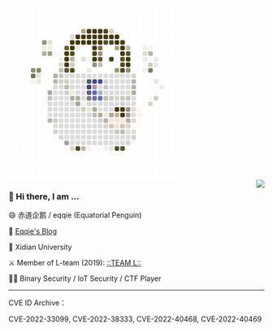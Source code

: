 <div class="shadow-wrap" style="height: 341px; width: 341px;">
<div id="shadow-image" style="width: 9px; height: 9px; box-shadow: rgb(255, 255, 255) 0px 0px 0px 11px inset, rgb(255, 255, 255) 11px 0px, rgb(255, 255, 255) 22px 0px, rgb(255, 255, 255) 33px 0px, rgb(255, 255, 255) 44px 0px, rgb(255, 255, 255) 55px 0px, rgb(255, 255, 255) 66px 0px, rgb(255, 255, 255) 77px 0px, rgb(255, 255, 255) 88px 0px, rgb(255, 255, 255) 99px 0px, rgb(255, 255, 255) 110px 0px, rgb(255, 255, 255) 121px 0px, rgb(255, 255, 255) 132px 0px, rgb(255, 255, 255) 143px 0px, rgb(255, 255, 255) 154px 0px, rgb(255, 255, 255) 165px 0px, rgb(255, 255, 255) 176px 0px, rgb(255, 255, 255) 187px 0px, rgb(255, 255, 255) 198px 0px, rgb(255, 255, 255) 209px 0px, rgb(255, 255, 255) 220px 0px, rgb(255, 255, 255) 231px 0px, rgb(255, 255, 255) 242px 0px, rgb(255, 255, 255) 253px 0px, rgb(255, 255, 255) 264px 0px, rgb(255, 255, 255) 275px 0px, rgb(255, 255, 255) 286px 0px, rgb(255, 255, 255) 297px 0px, rgb(255, 255, 255) 308px 0px, rgb(255, 255, 255) 319px 0px, rgb(255, 255, 255) 330px 0px, rgb(255, 255, 255) 0px 11px, rgb(255, 255, 255) 11px 11px, rgb(255, 255, 255) 22px 11px, rgb(255, 255, 255) 33px 11px, rgb(255, 255, 255) 44px 11px, rgb(255, 255, 255) 55px 11px, rgb(255, 255, 255) 66px 11px, rgb(255, 255, 255) 77px 11px, rgb(255, 255, 255) 88px 11px, rgb(255, 255, 255) 99px 11px, rgb(255, 255, 255) 110px 11px, rgb(255, 255, 255) 121px 11px, rgb(255, 255, 255) 132px 11px, rgb(255, 255, 255) 143px 11px, rgb(255, 255, 255) 154px 11px, rgb(255, 255, 255) 165px 11px, rgb(255, 255, 255) 176px 11px, rgb(255, 255, 255) 187px 11px, rgb(255, 255, 255) 198px 11px, rgb(255, 255, 255) 209px 11px, rgb(255, 255, 255) 220px 11px, rgb(255, 255, 255) 231px 11px, rgb(255, 255, 255) 242px 11px, rgb(255, 255, 255) 253px 11px, rgb(255, 255, 255) 264px 11px, rgb(255, 255, 255) 275px 11px, rgb(255, 255, 255) 286px 11px, rgb(255, 255, 255) 297px 11px, rgb(255, 255, 255) 308px 11px, rgb(255, 255, 255) 319px 11px, rgb(255, 255, 255) 330px 11px, rgb(255, 255, 255) 0px 22px, rgb(255, 255, 255) 11px 22px, rgb(255, 255, 255) 22px 22px, rgb(255, 255, 255) 33px 22px, rgb(255, 255, 255) 44px 22px, rgb(255, 255, 255) 55px 22px, rgb(255, 255, 255) 66px 22px, rgb(255, 255, 255) 77px 22px, rgb(255, 255, 255) 88px 22px, rgb(255, 255, 255) 99px 22px, rgb(255, 255, 255) 110px 22px, rgb(255, 255, 255) 121px 22px, rgb(255, 255, 255) 132px 22px, rgb(255, 255, 255) 143px 22px, rgb(255, 255, 255) 154px 22px, rgb(255, 255, 255) 165px 22px, rgb(255, 255, 255) 176px 22px, rgb(255, 255, 255) 187px 22px, rgb(255, 255, 255) 198px 22px, rgb(255, 255, 255) 209px 22px, rgb(255, 255, 255) 220px 22px, rgb(255, 255, 255) 231px 22px, rgb(255, 255, 255) 242px 22px, rgb(255, 255, 255) 253px 22px, rgb(255, 255, 255) 264px 22px, rgb(255, 255, 255) 275px 22px, rgb(255, 255, 255) 286px 22px, rgb(255, 255, 255) 297px 22px, rgb(255, 255, 255) 308px 22px, rgb(255, 255, 255) 319px 22px, rgb(255, 255, 255) 330px 22px, rgb(255, 255, 255) 0px 33px, rgb(255, 255, 255) 11px 33px, rgb(255, 255, 255) 22px 33px, rgb(255, 255, 255) 33px 33px, rgb(255, 255, 255) 44px 33px, rgb(255, 255, 255) 55px 33px, rgb(255, 255, 255) 66px 33px, rgb(255, 255, 255) 77px 33px, rgb(255, 255, 255) 88px 33px, rgb(255, 255, 255) 99px 33px, rgb(255, 255, 255) 110px 33px, rgb(255, 255, 255) 121px 33px, rgb(255, 255, 255) 132px 33px, rgb(255, 255, 255) 143px 33px, rgb(254, 254, 251) 154px 33px, rgb(253, 253, 251) 165px 33px, rgb(254, 255, 251) 176px 33px, rgb(255, 255, 255) 187px 33px, rgb(255, 255, 255) 198px 33px, rgb(255, 255, 255) 209px 33px, rgb(255, 255, 255) 220px 33px, rgb(255, 255, 255) 231px 33px, rgb(255, 255, 255) 242px 33px, rgb(255, 255, 255) 253px 33px, rgb(255, 255, 255) 264px 33px, rgb(255, 255, 255) 275px 33px, rgb(255, 255, 255) 286px 33px, rgb(255, 255, 255) 297px 33px, rgb(255, 255, 255) 308px 33px, rgb(255, 255, 255) 319px 33px, rgb(255, 255, 255) 330px 33px, rgb(255, 255, 255) 0px 44px, rgb(255, 255, 255) 11px 44px, rgb(255, 255, 255) 22px 44px, rgb(255, 255, 255) 33px 44px, rgb(255, 255, 255) 44px 44px, rgb(255, 255, 255) 55px 44px, rgb(255, 255, 255) 66px 44px, rgb(255, 255, 255) 77px 44px, rgb(255, 255, 255) 88px 44px, rgb(255, 255, 255) 99px 44px, rgb(255, 255, 255) 110px 44px, rgb(250, 255, 254) 121px 44px, rgb(254, 252, 252) 132px 44px, rgb(170, 166, 137) 143px 44px, rgb(70, 60, 10) 154px 44px, rgb(67, 57, 6) 165px 44px, rgb(67, 57, 6) 176px 44px, rgb(82, 74, 32) 187px 44px, rgb(208, 209, 192) 198px 44px, rgb(254, 254, 254) 209px 44px, rgb(254, 254, 255) 220px 44px, rgb(255, 255, 255) 231px 44px, rgb(255, 255, 255) 242px 44px, rgb(255, 255, 255) 253px 44px, rgb(255, 255, 255) 264px 44px, rgb(255, 255, 255) 275px 44px, rgb(255, 255, 255) 286px 44px, rgb(255, 255, 255) 297px 44px, rgb(255, 255, 255) 308px 44px, rgb(255, 255, 255) 319px 44px, rgb(255, 255, 255) 330px 44px, rgb(255, 255, 255) 0px 55px, rgb(255, 255, 255) 11px 55px, rgb(255, 255, 255) 22px 55px, rgb(255, 255, 255) 33px 55px, rgb(255, 255, 255) 44px 55px, rgb(255, 255, 255) 55px 55px, rgb(255, 255, 254) 66px 55px, rgb(255, 255, 255) 77px 55px, rgb(255, 255, 255) 88px 55px, rgb(255, 255, 255) 99px 55px, rgb(255, 255, 254) 110px 55px, rgb(223, 223, 209) 121px 55px, rgb(70, 59, 7) 132px 55px, rgb(68, 56, 6) 143px 55px, rgb(67, 57, 6) 154px 55px, rgb(67, 57, 6) 165px 55px, rgb(67, 57, 6) 176px 55px, rgb(66, 58, 5) 187px 55px, rgb(69, 58, 15) 198px 55px, rgb(65, 54, 13) 209px 55px, rgb(251, 253, 243) 220px 55px, rgb(255, 255, 255) 231px 55px, rgb(255, 255, 255) 242px 55px, rgb(255, 255, 255) 253px 55px, rgb(255, 255, 255) 264px 55px, rgb(255, 255, 255) 275px 55px, rgb(255, 255, 255) 286px 55px, rgb(255, 255, 255) 297px 55px, rgb(255, 255, 255) 308px 55px, rgb(255, 255, 255) 319px 55px, rgb(255, 255, 255) 330px 55px, rgb(255, 255, 255) 0px 66px, rgb(255, 255, 255) 11px 66px, rgb(255, 255, 255) 22px 66px, rgb(255, 255, 255) 33px 66px, rgb(255, 255, 255) 44px 66px, rgb(255, 255, 255) 55px 66px, rgb(148, 149, 126) 66px 66px, rgb(222, 224, 214) 77px 66px, rgb(255, 255, 254) 88px 66px, rgb(255, 255, 255) 99px 66px, rgb(248, 246, 244) 110px 66px, rgb(67, 57, 5) 121px 66px, rgb(67, 57, 9) 132px 66px, rgb(65, 59, 10) 143px 66px, rgb(63, 56, 11) 154px 66px, rgb(68, 56, 7) 165px 66px, rgb(66, 57, 6) 176px 66px, rgb(86, 79, 40) 187px 66px, rgb(77, 73, 35) 198px 66px, rgb(72, 57, 6) 209px 66px, rgb(72, 64, 24) 220px 66px, rgb(255, 255, 255) 231px 66px, rgb(255, 255, 255) 242px 66px, rgb(255, 255, 255) 253px 66px, rgb(252, 252, 252) 264px 66px, rgb(255, 255, 255) 275px 66px, rgb(255, 255, 255) 286px 66px, rgb(255, 255, 255) 297px 66px, rgb(255, 255, 255) 308px 66px, rgb(255, 255, 255) 319px 66px, rgb(255, 255, 255) 330px 66px, rgb(255, 255, 255) 0px 77px, rgb(255, 255, 255) 11px 77px, rgb(255, 255, 255) 22px 77px, rgb(255, 255, 255) 33px 77px, rgb(255, 255, 255) 44px 77px, rgb(254, 255, 255) 55px 77px, rgb(238, 237, 232) 66px 77px, rgb(241, 239, 227) 77px 77px, rgb(255, 255, 255) 88px 77px, rgb(255, 255, 255) 99px 77px, rgb(103, 97, 60) 110px 77px, rgb(63, 58, 3) 121px 77px, rgb(239, 238, 226) 132px 77px, rgb(255, 255, 255) 143px 77px, rgb(255, 254, 252) 154px 77px, rgb(67, 55, 10) 165px 77px, rgb(121, 112, 78) 176px 77px, rgb(254, 254, 254) 187px 77px, rgb(254, 255, 253) 198px 77px, rgb(167, 163, 135) 209px 77px, rgb(66, 56, 6) 220px 77px, rgb(190, 189, 174) 231px 77px, rgb(255, 254, 253) 242px 77px, rgb(253, 253, 253) 253px 77px, rgb(244, 241, 223) 264px 77px, rgb(244, 245, 239) 275px 77px, rgb(255, 255, 255) 286px 77px, rgb(255, 255, 255) 297px 77px, rgb(255, 255, 255) 308px 77px, rgb(255, 255, 255) 319px 77px, rgb(255, 255, 255) 330px 77px, rgb(255, 255, 255) 0px 88px, rgb(255, 255, 255) 11px 88px, rgb(255, 255, 255) 22px 88px, rgb(255, 255, 255) 33px 88px, rgb(255, 255, 255) 44px 88px, rgb(255, 255, 255) 55px 88px, rgb(178, 177, 150) 66px 88px, rgb(160, 159, 136) 77px 88px, rgb(248, 246, 244) 88px 88px, rgb(254, 253, 251) 99px 88px, rgb(67, 58, 7) 110px 88px, rgb(85, 80, 31) 121px 88px, rgb(254, 254, 255) 132px 88px, rgb(254, 255, 252) 143px 88px, rgb(253, 255, 253) 154px 88px, rgb(75, 66, 19) 165px 88px, rgb(150, 145, 121) 176px 88px, rgb(253, 255, 253) 187px 88px, rgb(254, 253, 249) 198px 88px, rgb(255, 254, 253) 209px 88px, rgb(66, 56, 8) 220px 88px, rgb(92, 85, 42) 231px 88px, rgb(255, 254, 255) 242px 88px, rgb(255, 255, 255) 253px 88px, rgb(223, 220, 212) 264px 88px, rgb(185, 182, 171) 275px 88px, rgb(254, 255, 253) 286px 88px, rgb(255, 255, 255) 297px 88px, rgb(255, 255, 255) 308px 88px, rgb(255, 255, 255) 319px 88px, rgb(255, 255, 255) 330px 88px, rgb(255, 255, 255) 0px 99px, rgb(255, 255, 255) 11px 99px, rgb(255, 255, 255) 22px 99px, rgb(255, 255, 255) 33px 99px, rgb(255, 255, 255) 44px 99px, rgb(255, 255, 255) 55px 99px, rgb(255, 255, 254) 66px 99px, rgb(255, 255, 254) 77px 99px, rgb(255, 255, 253) 88px 99px, rgb(242, 240, 232) 99px 99px, rgb(67, 57, 8) 110px 99px, rgb(178, 178, 153) 121px 99px, rgb(254, 252, 247) 132px 99px, rgb(223, 222, 213) 143px 99px, rgb(247, 246, 239) 154px 99px, rgb(65, 57, 7) 165px 99px, rgb(96, 86, 47) 176px 99px, rgb(254, 254, 254) 187px 99px, rgb(70, 65, 36) 198px 99px, rgb(255, 255, 255) 209px 99px, rgb(91, 83, 39) 220px 99px, rgb(65, 57, 8) 231px 99px, rgb(255, 255, 255) 242px 99px, rgb(255, 255, 255) 253px 99px, rgb(236, 237, 231) 264px 99px, rgb(248, 250, 245) 275px 99px, rgb(235, 235, 229) 286px 99px, rgb(255, 255, 255) 297px 99px, rgb(255, 255, 255) 308px 99px, rgb(255, 255, 255) 319px 99px, rgb(255, 255, 255) 330px 99px, rgb(255, 255, 255) 0px 110px, rgb(255, 255, 255) 11px 110px, rgb(255, 255, 255) 22px 110px, rgb(254, 254, 254) 33px 110px, rgb(255, 254, 253) 44px 110px, rgb(253, 253, 251) 55px 110px, rgb(255, 255, 254) 66px 110px, rgb(255, 255, 255) 77px 110px, rgb(254, 253, 255) 88px 110px, rgb(221, 220, 206) 99px 110px, rgb(66, 56, 8) 110px 110px, rgb(206, 203, 190) 121px 110px, rgb(255, 255, 250) 132px 110px, rgb(254, 254, 252) 143px 110px, rgb(251, 255, 252) 154px 110px, rgb(152, 145, 123) 165px 110px, rgb(195, 191, 175) 176px 110px, rgb(255, 255, 255) 187px 110px, rgb(255, 255, 255) 198px 110px, rgb(255, 255, 255) 209px 110px, rgb(85, 75, 28) 220px 110px, rgb(65, 60, 5) 231px 110px, rgb(255, 253, 254) 242px 110px, rgb(255, 255, 255) 253px 110px, rgb(250, 252, 250) 264px 110px, rgb(208, 205, 185) 275px 110px, rgb(232, 230, 224) 286px 110px, rgb(255, 255, 255) 297px 110px, rgb(255, 255, 255) 308px 110px, rgb(255, 255, 255) 319px 110px, rgb(255, 255, 255) 330px 110px, rgb(255, 255, 255) 0px 121px, rgb(255, 255, 255) 11px 121px, rgb(255, 255, 255) 22px 121px, rgb(252, 252, 248) 33px 121px, rgb(147, 142, 117) 44px 121px, rgb(140, 136, 108) 55px 121px, rgb(253, 253, 253) 66px 121px, rgb(255, 255, 255) 77px 121px, rgb(253, 251, 255) 88px 121px, rgb(197, 192, 177) 99px 121px, rgb(92, 84, 52) 110px 121px, rgb(77, 72, 21) 121px 121px, rgb(255, 252, 248) 132px 121px, rgb(255, 255, 255) 143px 121px, rgb(236, 235, 225) 154px 121px, rgb(254, 255, 254) 165px 121px, rgb(255, 255, 255) 176px 121px, rgb(255, 255, 255) 187px 121px, rgb(252, 254, 255) 198px 121px, rgb(159, 155, 123) 209px 121px, rgb(81, 69, 24) 220px 121px, rgb(143, 142, 117) 231px 121px, rgb(252, 254, 251) 242px 121px, rgb(255, 255, 255) 253px 121px, rgb(242, 242, 238) 264px 121px, rgb(128, 128, 104) 275px 121px, rgb(255, 254, 255) 286px 121px, rgb(255, 255, 255) 297px 121px, rgb(255, 255, 255) 308px 121px, rgb(255, 255, 255) 319px 121px, rgb(255, 255, 255) 330px 121px, rgb(255, 255, 255) 0px 132px, rgb(255, 255, 255) 11px 132px, rgb(255, 255, 255) 22px 132px, rgb(255, 255, 251) 33px 132px, rgb(119, 115, 86) 44px 132px, rgb(233, 227, 211) 55px 132px, rgb(254, 254, 254) 66px 132px, rgb(255, 255, 255) 77px 132px, rgb(181, 177, 170) 88px 132px, rgb(201, 199, 193) 99px 132px, rgb(218, 218, 217) 110px 132px, rgb(217, 220, 215) 121px 132px, rgb(219, 220, 216) 132px 132px, rgb(220, 220, 220) 143px 132px, rgb(222, 221, 212) 154px 132px, rgb(223, 224, 218) 165px 132px, rgb(223, 223, 223) 176px 132px, rgb(221, 221, 221) 187px 132px, rgb(220, 220, 220) 198px 132px, rgb(219, 221, 222) 209px 132px, rgb(220, 220, 221) 220px 132px, rgb(219, 220, 224) 231px 132px, rgb(212, 210, 203) 242px 132px, rgb(255, 255, 255) 253px 132px, rgb(255, 255, 255) 264px 132px, rgb(255, 255, 253) 275px 132px, rgb(255, 255, 254) 286px 132px, rgb(255, 255, 255) 297px 132px, rgb(255, 255, 255) 308px 132px, rgb(255, 255, 255) 319px 132px, rgb(255, 255, 255) 330px 132px, rgb(255, 255, 255) 0px 143px, rgb(255, 255, 255) 11px 143px, rgb(255, 255, 255) 22px 143px, rgb(255, 254, 254) 33px 143px, rgb(245, 243, 240) 44px 143px, rgb(234, 233, 225) 55px 143px, rgb(255, 255, 254) 66px 143px, rgb(255, 255, 253) 77px 143px, rgb(183, 184, 180) 88px 143px, rgb(210, 209, 206) 99px 143px, rgb(208, 207, 193) 110px 143px, rgb(220, 220, 220) 121px 143px, rgb(220, 220, 220) 132px 143px, rgb(220, 220, 220) 143px 143px, rgb(82, 88, 124) 154px 143px, rgb(72, 80, 131) 165px 143px, rgb(75, 79, 147) 176px 143px, rgb(209, 209, 209) 187px 143px, rgb(220, 220, 220) 198px 143px, rgb(220, 220, 220) 209px 143px, rgb(220, 220, 220) 220px 143px, rgb(220, 220, 221) 231px 143px, rgb(185, 183, 176) 242px 143px, rgb(255, 255, 255) 253px 143px, rgb(255, 255, 255) 264px 143px, rgb(252, 254, 252) 275px 143px, rgb(230, 227, 227) 286px 143px, rgb(255, 255, 254) 297px 143px, rgb(255, 255, 255) 308px 143px, rgb(255, 255, 255) 319px 143px, rgb(255, 255, 255) 330px 143px, rgb(255, 255, 255) 0px 154px, rgb(255, 255, 255) 11px 154px, rgb(255, 255, 255) 22px 154px, rgb(255, 255, 255) 33px 154px, rgb(255, 255, 255) 44px 154px, rgb(255, 255, 255) 55px 154px, rgb(255, 255, 255) 66px 154px, rgb(255, 254, 252) 77px 154px, rgb(220, 221, 219) 88px 154px, rgb(220, 220, 220) 99px 154px, rgb(192, 188, 172) 110px 154px, rgb(219, 219, 217) 121px 154px, rgb(220, 220, 222) 132px 154px, rgb(220, 220, 220) 143px 154px, rgb(61, 69, 114) 154px 154px, rgb(171, 144, 159) 165px 154px, rgb(214, 217, 220) 176px 154px, rgb(201, 202, 194) 187px 154px, rgb(220, 220, 220) 198px 154px, rgb(220, 220, 220) 209px 154px, rgb(220, 220, 220) 220px 154px, rgb(220, 220, 219) 231px 154px, rgb(184, 183, 173) 242px 154px, rgb(253, 254, 251) 253px 154px, rgb(255, 255, 255) 264px 154px, rgb(251, 253, 248) 275px 154px, rgb(255, 252, 250) 286px 154px, rgb(237, 238, 231) 297px 154px, rgb(255, 255, 255) 308px 154px, rgb(255, 255, 255) 319px 154px, rgb(255, 255, 255) 330px 154px, rgb(255, 255, 255) 0px 165px, rgb(255, 255, 255) 11px 165px, rgb(255, 255, 255) 22px 165px, rgb(255, 255, 255) 33px 165px, rgb(255, 255, 255) 44px 165px, rgb(255, 255, 255) 55px 165px, rgb(255, 255, 255) 66px 165px, rgb(170, 169, 156) 77px 165px, rgb(220, 220, 221) 88px 165px, rgb(220, 220, 220) 99px 165px, rgb(210, 208, 202) 110px 165px, rgb(237, 235, 220) 121px 165px, rgb(221, 219, 224) 132px 165px, rgb(220, 220, 220) 143px 165px, rgb(99, 95, 129) 154px 165px, rgb(86, 101, 216) 165px 165px, rgb(174, 182, 189) 176px 165px, rgb(221, 220, 220) 187px 165px, rgb(221, 220, 220) 198px 165px, rgb(221, 220, 220) 209px 165px, rgb(220, 220, 220) 220px 165px, rgb(220, 220, 220) 231px 165px, rgb(176, 176, 161) 242px 165px, rgb(254, 254, 254) 253px 165px, rgb(254, 255, 255) 264px 165px, rgb(254, 255, 255) 275px 165px, rgb(252, 250, 252) 286px 165px, rgb(255, 255, 254) 297px 165px, rgb(255, 255, 254) 308px 165px, rgb(255, 255, 255) 319px 165px, rgb(255, 255, 255) 330px 165px, rgb(255, 255, 255) 0px 176px, rgb(255, 255, 255) 11px 176px, rgb(255, 255, 255) 22px 176px, rgb(255, 255, 255) 33px 176px, rgb(255, 255, 255) 44px 176px, rgb(255, 255, 255) 55px 176px, rgb(252, 252, 252) 66px 176px, rgb(198, 195, 189) 77px 176px, rgb(220, 220, 221) 88px 176px, rgb(220, 220, 220) 99px 176px, rgb(220, 220, 219) 110px 176px, rgb(175, 173, 162) 121px 176px, rgb(178, 174, 158) 132px 176px, rgb(219, 220, 217) 143px 176px, rgb(125, 128, 115) 154px 176px, rgb(107, 113, 168) 165px 176px, rgb(105, 112, 171) 176px 176px, rgb(191, 191, 183) 187px 176px, rgb(201, 201, 197) 198px 176px, rgb(213, 213, 209) 209px 176px, rgb(202, 200, 196) 220px 176px, rgb(199, 197, 187) 231px 176px, rgb(221, 219, 216) 242px 176px, rgb(255, 255, 253) 253px 176px, rgb(254, 253, 252) 264px 176px, rgb(249, 247, 245) 275px 176px, rgb(207, 208, 198) 286px 176px, rgb(255, 255, 255) 297px 176px, rgb(255, 255, 255) 308px 176px, rgb(255, 255, 255) 319px 176px, rgb(255, 255, 255) 330px 176px, rgb(255, 255, 255) 0px 187px, rgb(255, 255, 255) 11px 187px, rgb(255, 255, 255) 22px 187px, rgb(255, 255, 255) 33px 187px, rgb(255, 255, 255) 44px 187px, rgb(255, 255, 255) 55px 187px, rgb(251, 251, 252) 66px 187px, rgb(217, 218, 212) 77px 187px, rgb(220, 220, 221) 88px 187px, rgb(220, 220, 220) 99px 187px, rgb(220, 220, 220) 110px 187px, rgb(219, 221, 221) 121px 187px, rgb(163, 163, 156) 132px 187px, rgb(243, 239, 235) 143px 187px, rgb(215, 217, 207) 154px 187px, rgb(221, 221, 220) 165px 187px, rgb(222, 221, 218) 176px 187px, rgb(220, 220, 220) 187px 187px, rgb(216, 221, 221) 198px 187px, rgb(221, 219, 218) 209px 187px, rgb(208, 208, 204) 220px 187px, rgb(220, 220, 222) 231px 187px, rgb(222, 220, 218) 242px 187px, rgb(255, 254, 249) 253px 187px, rgb(255, 254, 251) 264px 187px, rgb(215, 213, 199) 275px 187px, rgb(255, 255, 253) 286px 187px, rgb(255, 255, 255) 297px 187px, rgb(255, 255, 255) 308px 187px, rgb(255, 255, 255) 319px 187px, rgb(255, 255, 255) 330px 187px, rgb(255, 255, 255) 0px 198px, rgb(255, 255, 255) 11px 198px, rgb(255, 255, 255) 22px 198px, rgb(255, 255, 255) 33px 198px, rgb(255, 255, 255) 44px 198px, rgb(255, 255, 254) 55px 198px, rgb(254, 255, 251) 66px 198px, rgb(220, 220, 220) 77px 198px, rgb(220, 220, 220) 88px 198px, rgb(220, 220, 220) 99px 198px, rgb(220, 220, 220) 110px 198px, rgb(220, 220, 220) 121px 198px, rgb(220, 220, 220) 132px 198px, rgb(204, 206, 194) 143px 198px, rgb(232, 231, 215) 154px 198px, rgb(176, 174, 156) 165px 198px, rgb(220, 221, 215) 176px 198px, rgb(220, 219, 221) 187px 198px, rgb(220, 219, 223) 198px 198px, rgb(70, 57, 11) 209px 198px, rgb(68, 59, 6) 220px 198px, rgb(153, 149, 126) 231px 198px, rgb(220, 221, 219) 242px 198px, rgb(251, 247, 241) 253px 198px, rgb(255, 255, 255) 264px 198px, rgb(255, 255, 255) 275px 198px, rgb(255, 255, 255) 286px 198px, rgb(255, 255, 255) 297px 198px, rgb(255, 255, 255) 308px 198px, rgb(255, 255, 255) 319px 198px, rgb(255, 255, 255) 330px 198px, rgb(255, 255, 255) 0px 209px, rgb(255, 255, 255) 11px 209px, rgb(255, 255, 255) 22px 209px, rgb(255, 255, 255) 33px 209px, rgb(255, 255, 255) 44px 209px, rgb(255, 255, 254) 55px 209px, rgb(255, 254, 250) 66px 209px, rgb(222, 222, 222) 77px 209px, rgb(220, 220, 220) 88px 209px, rgb(220, 220, 220) 99px 209px, rgb(220, 220, 220) 110px 209px, rgb(220, 220, 220) 121px 209px, rgb(220, 220, 220) 132px 209px, rgb(220, 220, 219) 143px 209px, rgb(217, 217, 217) 154px 209px, rgb(189, 189, 176) 165px 209px, rgb(174, 170, 151) 176px 209px, rgb(235, 233, 223) 187px 209px, rgb(179, 168, 149) 198px 209px, rgb(198, 176, 150) 209px 209px, rgb(68, 60, 20) 220px 209px, rgb(166, 161, 143) 231px 209px, rgb(220, 221, 219) 242px 209px, rgb(248, 243, 237) 253px 209px, rgb(255, 255, 255) 264px 209px, rgb(255, 255, 255) 275px 209px, rgb(255, 255, 255) 286px 209px, rgb(255, 255, 255) 297px 209px, rgb(255, 255, 255) 308px 209px, rgb(255, 255, 255) 319px 209px, rgb(255, 255, 255) 330px 209px, rgb(255, 255, 255) 0px 220px, rgb(255, 255, 255) 11px 220px, rgb(255, 255, 255) 22px 220px, rgb(255, 255, 255) 33px 220px, rgb(255, 255, 255) 44px 220px, rgb(255, 255, 255) 55px 220px, rgb(254, 254, 254) 66px 220px, rgb(186, 184, 171) 77px 220px, rgb(208, 207, 202) 88px 220px, rgb(220, 220, 220) 99px 220px, rgb(220, 220, 220) 110px 220px, rgb(220, 220, 220) 121px 220px, rgb(220, 220, 220) 132px 220px, rgb(220, 220, 220) 143px 220px, rgb(220, 220, 220) 154px 220px, rgb(220, 221, 221) 165px 220px, rgb(211, 209, 206) 176px 220px, rgb(179, 180, 170) 187px 220px, rgb(255, 226, 210) 198px 220px, rgb(255, 226, 210) 209px 220px, rgb(255, 229, 211) 220px 220px, rgb(177, 177, 159) 231px 220px, rgb(218, 217, 213) 242px 220px, rgb(253, 251, 246) 253px 220px, rgb(255, 255, 255) 264px 220px, rgb(255, 255, 255) 275px 220px, rgb(255, 255, 255) 286px 220px, rgb(255, 255, 255) 297px 220px, rgb(255, 255, 255) 308px 220px, rgb(255, 255, 255) 319px 220px, rgb(255, 255, 255) 330px 220px, rgb(255, 255, 255) 0px 231px, rgb(255, 255, 255) 11px 231px, rgb(255, 255, 255) 22px 231px, rgb(255, 255, 255) 33px 231px, rgb(255, 255, 255) 44px 231px, rgb(255, 255, 255) 55px 231px, rgb(255, 255, 255) 66px 231px, rgb(255, 255, 252) 77px 231px, rgb(222, 222, 213) 88px 231px, rgb(220, 220, 220) 99px 231px, rgb(220, 220, 220) 110px 231px, rgb(220, 220, 220) 121px 231px, rgb(220, 220, 220) 132px 231px, rgb(220, 220, 220) 143px 231px, rgb(220, 220, 220) 154px 231px, rgb(220, 220, 220) 165px 231px, rgb(220, 220, 220) 176px 231px, rgb(212, 213, 205) 187px 231px, rgb(214, 196, 178) 198px 231px, rgb(246, 225, 207) 209px 231px, rgb(211, 193, 173) 220px 231px, rgb(215, 213, 206) 231px 231px, rgb(254, 253, 252) 242px 231px, rgb(253, 251, 241) 253px 231px, rgb(255, 255, 255) 264px 231px, rgb(255, 255, 255) 275px 231px, rgb(255, 255, 255) 286px 231px, rgb(255, 255, 255) 297px 231px, rgb(255, 255, 255) 308px 231px, rgb(255, 255, 255) 319px 231px, rgb(255, 255, 255) 330px 231px, rgb(255, 255, 255) 0px 242px, rgb(255, 255, 255) 11px 242px, rgb(255, 255, 255) 22px 242px, rgb(255, 255, 255) 33px 242px, rgb(255, 255, 255) 44px 242px, rgb(255, 255, 255) 55px 242px, rgb(255, 255, 255) 66px 242px, rgb(255, 255, 252) 77px 242px, rgb(209, 209, 201) 88px 242px, rgb(221, 220, 219) 99px 242px, rgb(220, 220, 220) 110px 242px, rgb(220, 220, 220) 121px 242px, rgb(220, 220, 220) 132px 242px, rgb(220, 220, 220) 143px 242px, rgb(220, 220, 220) 154px 242px, rgb(220, 220, 220) 165px 242px, rgb(220, 220, 220) 176px 242px, rgb(221, 220, 221) 187px 242px, rgb(218, 220, 216) 198px 242px, rgb(200, 199, 195) 209px 242px, rgb(190, 190, 185) 220px 242px, rgb(223, 222, 222) 231px 242px, rgb(220, 220, 216) 242px 242px, rgb(255, 254, 249) 253px 242px, rgb(254, 254, 254) 264px 242px, rgb(255, 255, 255) 275px 242px, rgb(255, 255, 255) 286px 242px, rgb(255, 255, 255) 297px 242px, rgb(255, 255, 255) 308px 242px, rgb(255, 255, 255) 319px 242px, rgb(255, 255, 255) 330px 242px, rgb(255, 255, 255) 0px 253px, rgb(255, 255, 255) 11px 253px, rgb(255, 255, 255) 22px 253px, rgb(255, 255, 255) 33px 253px, rgb(255, 255, 255) 44px 253px, rgb(255, 255, 255) 55px 253px, rgb(255, 255, 255) 66px 253px, rgb(255, 255, 255) 77px 253px, rgb(252, 252, 247) 88px 253px, rgb(216, 214, 209) 99px 253px, rgb(220, 220, 220) 110px 253px, rgb(220, 220, 220) 121px 253px, rgb(220, 220, 220) 132px 253px, rgb(220, 220, 220) 143px 253px, rgb(220, 220, 220) 154px 253px, rgb(220, 220, 220) 165px 253px, rgb(220, 220, 220) 176px 253px, rgb(220, 220, 220) 187px 253px, rgb(220, 220, 220) 198px 253px, rgb(220, 220, 220) 209px 253px, rgb(220, 220, 220) 220px 253px, rgb(220, 220, 222) 231px 253px, rgb(213, 212, 206) 242px 253px, rgb(255, 253, 252) 253px 253px, rgb(255, 255, 255) 264px 253px, rgb(255, 255, 255) 275px 253px, rgb(255, 255, 255) 286px 253px, rgb(255, 255, 255) 297px 253px, rgb(255, 255, 255) 308px 253px, rgb(255, 255, 255) 319px 253px, rgb(255, 255, 255) 330px 253px, rgb(255, 255, 255) 0px 264px, rgb(255, 255, 255) 11px 264px, rgb(255, 255, 255) 22px 264px, rgb(255, 255, 255) 33px 264px, rgb(255, 255, 255) 44px 264px, rgb(255, 255, 255) 55px 264px, rgb(255, 255, 255) 66px 264px, rgb(255, 255, 255) 77px 264px, rgb(254, 254, 254) 88px 264px, rgb(253, 254, 247) 99px 264px, rgb(163, 162, 151) 110px 264px, rgb(219, 222, 216) 121px 264px, rgb(219, 221, 217) 132px 264px, rgb(220, 221, 216) 143px 264px, rgb(220, 220, 221) 154px 264px, rgb(219, 219, 220) 165px 264px, rgb(220, 219, 221) 176px 264px, rgb(220, 220, 220) 187px 264px, rgb(220, 220, 218) 198px 264px, rgb(220, 220, 218) 209px 264px, rgb(221, 219, 220) 220px 264px, rgb(216, 213, 205) 231px 264px, rgb(250, 249, 242) 242px 264px, rgb(253, 253, 253) 253px 264px, rgb(255, 255, 255) 264px 264px, rgb(255, 255, 255) 275px 264px, rgb(255, 255, 255) 286px 264px, rgb(255, 255, 255) 297px 264px, rgb(255, 255, 255) 308px 264px, rgb(255, 255, 255) 319px 264px, rgb(255, 255, 255) 330px 264px, rgb(255, 255, 255) 0px 275px, rgb(255, 255, 255) 11px 275px, rgb(255, 255, 255) 22px 275px, rgb(255, 255, 255) 33px 275px, rgb(255, 255, 255) 44px 275px, rgb(255, 255, 255) 55px 275px, rgb(255, 255, 255) 66px 275px, rgb(255, 255, 255) 77px 275px, rgb(252, 252, 252) 88px 275px, rgb(255, 255, 253) 99px 275px, rgb(255, 255, 254) 110px 275px, rgb(216, 214, 189) 121px 275px, rgb(79, 72, 34) 132px 275px, rgb(188, 186, 161) 143px 275px, rgb(244, 242, 238) 154px 275px, rgb(254, 253, 251) 165px 275px, rgb(251, 251, 247) 176px 275px, rgb(243, 241, 237) 187px 275px, rgb(231, 230, 215) 198px 275px, rgb(84, 81, 44) 209px 275px, rgb(87, 82, 46) 220px 275px, rgb(254, 255, 253) 231px 275px, rgb(255, 255, 255) 242px 275px, rgb(255, 255, 255) 253px 275px, rgb(255, 255, 255) 264px 275px, rgb(255, 255, 255) 275px 275px, rgb(255, 255, 255) 286px 275px, rgb(255, 255, 255) 297px 275px, rgb(255, 255, 255) 308px 275px, rgb(255, 255, 255) 319px 275px, rgb(255, 255, 255) 330px 275px, rgb(255, 255, 255) 0px 286px, rgb(255, 255, 255) 11px 286px, rgb(255, 255, 255) 22px 286px, rgb(255, 255, 255) 33px 286px, rgb(255, 255, 255) 44px 286px, rgb(255, 255, 255) 55px 286px, rgb(255, 255, 255) 66px 286px, rgb(255, 255, 255) 77px 286px, rgb(255, 255, 255) 88px 286px, rgb(255, 255, 255) 99px 286px, rgb(255, 255, 255) 110px 286px, rgb(253, 254, 253) 121px 286px, rgb(253, 255, 253) 132px 286px, rgb(254, 255, 252) 143px 286px, rgb(255, 255, 255) 154px 286px, rgb(255, 255, 255) 165px 286px, rgb(255, 255, 255) 176px 286px, rgb(255, 255, 255) 187px 286px, rgb(253, 254, 252) 198px 286px, rgb(254, 254, 254) 209px 286px, rgb(254, 254, 250) 220px 286px, rgb(255, 255, 254) 231px 286px, rgb(255, 255, 255) 242px 286px, rgb(255, 255, 255) 253px 286px, rgb(255, 255, 255) 264px 286px, rgb(255, 255, 255) 275px 286px, rgb(255, 255, 255) 286px 286px, rgb(255, 255, 255) 297px 286px, rgb(255, 255, 255) 308px 286px, rgb(255, 255, 255) 319px 286px, rgb(255, 255, 255) 330px 286px, rgb(255, 255, 255) 0px 297px, rgb(255, 255, 255) 11px 297px, rgb(255, 255, 255) 22px 297px, rgb(255, 255, 255) 33px 297px, rgb(255, 255, 255) 44px 297px, rgb(255, 255, 255) 55px 297px, rgb(255, 255, 255) 66px 297px, rgb(255, 255, 255) 77px 297px, rgb(255, 255, 255) 88px 297px, rgb(255, 255, 255) 99px 297px, rgb(255, 255, 255) 110px 297px, rgb(255, 255, 255) 121px 297px, rgb(255, 255, 255) 132px 297px, rgb(255, 255, 255) 143px 297px, rgb(255, 255, 255) 154px 297px, rgb(255, 255, 255) 165px 297px, rgb(255, 255, 255) 176px 297px, rgb(255, 255, 255) 187px 297px, rgb(255, 255, 255) 198px 297px, rgb(255, 255, 255) 209px 297px, rgb(255, 255, 255) 220px 297px, rgb(255, 255, 255) 231px 297px, rgb(255, 255, 255) 242px 297px, rgb(255, 255, 255) 253px 297px, rgb(255, 255, 255) 264px 297px, rgb(255, 255, 255) 275px 297px, rgb(255, 255, 255) 286px 297px, rgb(255, 255, 255) 297px 297px, rgb(255, 255, 255) 308px 297px, rgb(255, 255, 255) 319px 297px, rgb(255, 255, 255) 330px 297px, rgb(255, 255, 255) 0px 308px, rgb(255, 255, 255) 11px 308px, rgb(255, 255, 255) 22px 308px, rgb(255, 255, 255) 33px 308px, rgb(255, 255, 255) 44px 308px, rgb(255, 255, 255) 55px 308px, rgb(255, 255, 255) 66px 308px, rgb(255, 255, 255) 77px 308px, rgb(255, 255, 255) 88px 308px, rgb(255, 255, 255) 99px 308px, rgb(255, 255, 255) 110px 308px, rgb(255, 255, 255) 121px 308px, rgb(255, 255, 255) 132px 308px, rgb(255, 255, 255) 143px 308px, rgb(255, 255, 255) 154px 308px, rgb(255, 255, 255) 165px 308px, rgb(255, 255, 255) 176px 308px, rgb(255, 255, 255) 187px 308px, rgb(255, 255, 255) 198px 308px, rgb(255, 255, 255) 209px 308px, rgb(255, 255, 255) 220px 308px, rgb(255, 255, 255) 231px 308px, rgb(255, 255, 255) 242px 308px, rgb(255, 255, 255) 253px 308px, rgb(255, 255, 255) 264px 308px, rgb(255, 255, 255) 275px 308px, rgb(255, 255, 255) 286px 308px, rgb(255, 255, 255) 297px 308px, rgb(255, 255, 255) 308px 308px, rgb(255, 255, 255) 319px 308px, rgb(255, 255, 255) 330px 308px, rgb(255, 255, 255) 0px 319px, rgb(255, 255, 255) 11px 319px, rgb(255, 255, 255) 22px 319px, rgb(255, 255, 255) 33px 319px, rgb(255, 255, 255) 44px 319px, rgb(255, 255, 255) 55px 319px, rgb(255, 255, 255) 66px 319px, rgb(255, 255, 255) 77px 319px, rgb(255, 255, 255) 88px 319px, rgb(255, 255, 255) 99px 319px, rgb(255, 255, 255) 110px 319px, rgb(255, 255, 255) 121px 319px, rgb(255, 255, 255) 132px 319px, rgb(255, 255, 255) 143px 319px, rgb(255, 255, 255) 154px 319px, rgb(255, 255, 255) 165px 319px, rgb(255, 255, 255) 176px 319px, rgb(255, 255, 255) 187px 319px, rgb(255, 255, 255) 198px 319px, rgb(255, 255, 255) 209px 319px, rgb(255, 255, 255) 220px 319px, rgb(255, 255, 255) 231px 319px, rgb(255, 255, 255) 242px 319px, rgb(255, 255, 255) 253px 319px, rgb(255, 255, 255) 264px 319px, rgb(255, 255, 255) 275px 319px, rgb(255, 255, 255) 286px 319px, rgb(255, 255, 255) 297px 319px, rgb(255, 255, 255) 308px 319px, rgb(255, 255, 255) 319px 319px, rgb(255, 255, 255) 330px 319px, rgb(255, 255, 255) 0px 330px, rgb(255, 255, 255) 11px 330px, rgb(255, 255, 255) 22px 330px, rgb(255, 255, 255) 33px 330px, rgb(255, 255, 255) 44px 330px, rgb(255, 255, 255) 55px 330px, rgb(255, 255, 255) 66px 330px, rgb(255, 255, 255) 77px 330px, rgb(255, 255, 255) 88px 330px, rgb(255, 255, 255) 99px 330px, rgb(255, 255, 255) 110px 330px, rgb(255, 255, 255) 121px 330px, rgb(255, 255, 255) 132px 330px, rgb(255, 255, 255) 143px 330px, rgb(255, 255, 255) 154px 330px, rgb(255, 255, 255) 165px 330px, rgb(255, 255, 255) 176px 330px, rgb(255, 255, 255) 187px 330px, rgb(255, 255, 255) 198px 330px, rgb(255, 255, 255) 209px 330px, rgb(255, 255, 255) 220px 330px, rgb(255, 255, 255) 231px 330px, rgb(255, 255, 255) 242px 330px, rgb(255, 255, 255) 253px 330px, rgb(255, 255, 255) 264px 330px, rgb(255, 255, 255) 275px 330px, rgb(255, 255, 255) 286px 330px, rgb(255, 255, 255) 297px 330px, rgb(255, 255, 255) 308px 330px, rgb(255, 255, 255) 319px 330px, rgb(255, 255, 255) 330px 330px; border-radius: 27%;"></div>
</div>
</div>

<img align="right" src="https://github-readme-stats.vercel.app/api?username=victoryang00&show_icons=true&icon_color=0366d6&bg_color=ffffff&hide_title=true" />

### 👋 Hi there, I am ...

😄 赤道企鹅 / eqqie (Equatorial Penguin)

📕 [Eqqie's Blog](https://eqqie.cn/)

🏫 Xidian University

⚔️ Member of L-team (2019): [::TEAM L::](https://l.xdsec.org/about.html)

🧑‍💻 Binary Security / IoT Security  / CTF Player

------

CVE ID Archive：

CVE-2022-33099, CVE-2022-38333, CVE-2022-40468, CVE-2022-40469
